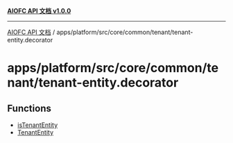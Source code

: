 [**AIOFC API 文档 v1.0.0**](../../../../../../../README.md)

***

[AIOFC API 文档](../../../../../../../modules.md) / apps/platform/src/core/common/tenant/tenant-entity.decorator

# apps/platform/src/core/common/tenant/tenant-entity.decorator

## Functions

- [isTenantEntity](functions/isTenantEntity.md)
- [TenantEntity](functions/TenantEntity.md)
